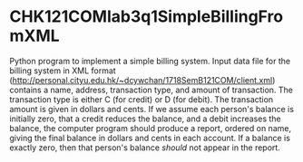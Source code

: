 # CHK121COMlab3q1SimpleBillingFromXML
Python program to implement a simple billing system. 
Input data file for the billing system in XML format 
(http://personal.cityu.edu.hk/~dcywchan/1718SemB121COM/client.xml) 
contains a name, address, transaction type, and amount of transaction. 
The transaction type is either C (for credit) or D (for debit). 
The transaction amount is given in dollars and cents. 
If we assume each person's balance is initially zero, 
that a credit reduces the balance, and a debit increases the balance, 
the computer program should produce a report, ordered on name, 
giving the final balance in dollars and cents in each account. 
If a balance is exactly zero, 
then that person's balance *should* not appear in the report.


